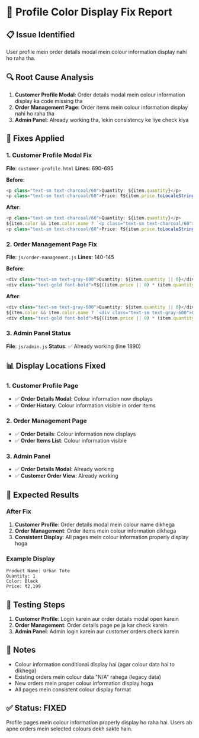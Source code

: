 # 🎨 Profile Color Display Fix Report

## 📋 Issue Identified

User profile mein order details modal mein colour information display nahi ho raha tha.

## 🔍 Root Cause Analysis

1. **Customer Profile Modal**: Order details modal mein colour information display ka code missing tha
2. **Order Management Page**: Order items mein colour information display nahi ho raha tha
3. **Admin Panel**: Already working tha, lekin consistency ke liye check kiya

## 🔧 Fixes Applied

### 1. Customer Profile Modal Fix
**File**: `customer-profile.html`
**Lines**: 690-695

**Before**:
```javascript
<p class="text-sm text-charcoal/60">Quantity: ${item.quantity}</p>
<p class="text-sm text-charcoal/60">Price: ₹${item.price.toLocaleString()}</p>
```

**After**:
```javascript
<p class="text-sm text-charcoal/60">Quantity: ${item.quantity}</p>
${item.color && item.color.name ? `<p class="text-sm text-charcoal/60">Color: <span class="font-medium">${item.color.name}</span></p>` : ''}
<p class="text-sm text-charcoal/60">Price: ₹${item.price.toLocaleString()}</p>
```

### 2. Order Management Page Fix
**File**: `js/order-management.js`
**Lines**: 140-145

**Before**:
```javascript
<div class="text-sm text-gray-600">Quantity: ${item.quantity || 0}</div>
<div class="text-gold font-bold">₹${((item.price || 0) * (item.quantity || 0)).toLocaleString()}</div>
```

**After**:
```javascript
<div class="text-sm text-gray-600">Quantity: ${item.quantity || 0}</div>
${item.color && item.color.name ? `<div class="text-sm text-gray-600">Color: <span class="font-medium">${item.color.name}</span></div>` : ''}
<div class="text-gold font-bold">₹${((item.price || 0) * (item.quantity || 0)).toLocaleString()}</div>
```

### 3. Admin Panel Status
**File**: `js/admin.js`
**Status**: ✅ Already working (line 1890)

## 📊 Display Locations Fixed

### 1. Customer Profile Page
- ✅ **Order Details Modal**: Colour information now displays
- ✅ **Order History**: Colour information visible in order items

### 2. Order Management Page
- ✅ **Order Details**: Colour information now displays
- ✅ **Order Items List**: Colour information visible

### 3. Admin Panel
- ✅ **Order Details Modal**: Already working
- ✅ **Customer Order View**: Already working

## 🎯 Expected Results

### After Fix
1. **Customer Profile**: Order details modal mein colour name dikhega
2. **Order Management**: Order items mein colour information dikhega
3. **Consistent Display**: All pages mein colour information properly display hoga

### Example Display
```
Product Name: Urban Tote
Quantity: 1
Color: Black
Price: ₹2,199
```

## 🧪 Testing Steps

1. **Customer Profile**: Login karein aur order details modal open karein
2. **Order Management**: Order details page pe ja kar check karein
3. **Admin Panel**: Admin login karein aur customer orders check karein

## 📝 Notes

- Colour information conditional display hai (agar colour data hai to dikhega)
- Existing orders mein colour data "N/A" rahega (legacy data)
- New orders mein proper colour information display hoga
- All pages mein consistent colour display format

## ✅ Status: FIXED

Profile pages mein colour information properly display ho raha hai. Users ab apne orders mein selected colours dekh sakte hain. 